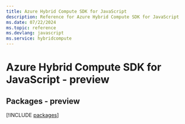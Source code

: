 ```yaml
---
title: Azure Hybrid Compute SDK for JavaScript
description: Reference for Azure Hybrid Compute SDK for JavaScript
ms.date: 07/22/2024
ms.topic: reference
ms.devlang: javascript
ms.service: hybridcompute
---
```

# Azure Hybrid Compute SDK for JavaScript - preview
## Packages - preview
[!INCLUDE [packages](hybrid-compute-index.md)]